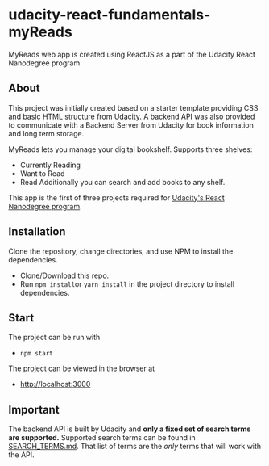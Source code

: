# udacity-react-fundamentals-myReads

MyReads web app is created using ReactJS as a part of the Udacity React Nanodegree program.

## About
This project was initially created based on a starter template providing CSS and basic HTML structure from Udacity. A backend API was also provided to communicate with a Backend Server from Udacity for book information and long term storage.

MyReads lets you manage your digital bookshelf. Supports three shelves:
- Currently Reading
- Want to Read
- Read
Additionally you can search and add books to any shelf. 

This app is the first of three projects required for [Udacity's React Nanodegree program](https://www.udacity.com/course/react-nanodegree--nd019).

## Installation

Clone the repository, change directories, and use NPM to install the dependencies.
- Clone/Download this repo.
- Run `npm install`or `yarn install` in the project directory to install dependencies.

## Start
The project can be run with

- `npm start`

The project can be viewed in the browser at

- [http://localhost:3000](http://localhost:3000)


## Important
The backend API is built by Udacity and **only a fixed set of search terms are supported.** Supported search terms can be found in [SEARCH_TERMS.md](SEARCH_TERMS.md). That list of terms are the _only_ terms that will work with the API.

